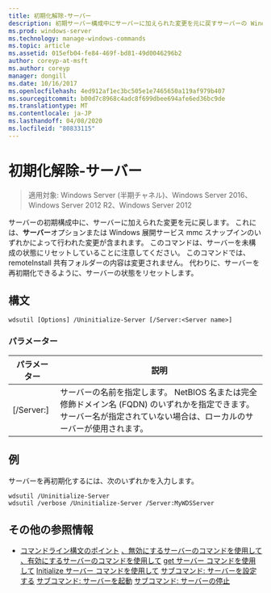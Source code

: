 ```yaml
---
title: 初期化解除-サーバー
description: 初期サーバー構成中にサーバーに加えられた変更を元に戻すサーバーの Windows コマンドに関するトピック。
ms.prod: windows-server
ms.technology: manage-windows-commands
ms.topic: article
ms.assetid: 015efb04-fe84-469f-bd81-49d0046296b2
author: coreyp-at-msft
ms.author: coreyp
manager: dongill
ms.date: 10/16/2017
ms.openlocfilehash: 4ed912af1ec3bc505e1e7465650a119af979b407
ms.sourcegitcommit: b00d7c8968c4adc8f699dbee694afe6ed36bc9de
ms.translationtype: MT
ms.contentlocale: ja-JP
ms.lasthandoff: 04/08/2020
ms.locfileid: "80833115"
---
```

# <a name="uninitialize-server"></a>初期化解除-サーバー

>適用対象: Windows Server (半期チャネル)、Windows Server 2016、Windows Server 2012 R2、Windows Server 2012

サーバーの初期構成中に、サーバーに加えられた変更を元に戻します。 これには、**サーバー**オプションまたは Windows 展開サービス mmc スナップインのいずれかによって行われた変更が含まれます。 このコマンドは、サーバーを未構成の状態にリセットしていることに注意してください。 このコマンドでは、remoteInstall 共有フォルダーの内容は変更されません。 代わりに、サーバーを再初期化できるように、サーバーの状態をリセットします。

## <a name="syntax"></a>構文
```
wdsutil [Options] /Uninitialize-Server [/Server:<Server name>]
```
### <a name="parameters"></a>パラメーター
|パラメーター|説明|
|-------|--------|
|[/Server:<Server name>]|サーバーの名前を指定します。 NetBIOS 名または完全修飾ドメイン名 (FQDN) のいずれかを指定できます。 サーバー名が指定されていない場合は、ローカルのサーバーが使用されます。|
## <a name="examples"></a><a name=BKMK_examples></a>例
サーバーを再初期化するには、次のいずれかを入力します。
```
wdsutil /Uninitialize-Server
wdsutil /verbose /Uninitialize-Server /Server:MyWDSServer
```
## <a name="additional-references"></a>その他の参照情報
- [コマンドライン構文のポイント](command-line-syntax-key.md)
[、無効にするサーバーのコマンドを使用して](using-the-disable-server-command.md)
[、有効にするサーバーのコマンドを使用して](using-the-enable-server-command.md)
[get サーバー コマンドを使用して](using-the-get-server-command.md)
[Initialize サーバー コマンドを使用して](using-the-initialize-server-command.md)
[サブコマンド: サーバーを設定する](subcommand-set-server.md)
[サブコマンド: サーバーを起動](subcommand-start-server.md)
[サブコマンド: サーバーの停止](subcommand-stop-server.md)
